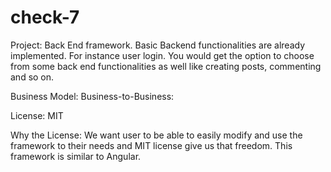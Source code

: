 # check-7
Project: Back End framework. Basic Backend functionalities are already implemented. For instance user login. You would get the option to choose from some back end functionalities as well like creating posts, commenting and so on.

Business Model: Business-to-Business:

License: MIT

Why the License: We want user to be able to easily modify and use the framework to their needs and MIT license give us that freedom. This framework is similar to Angular.
